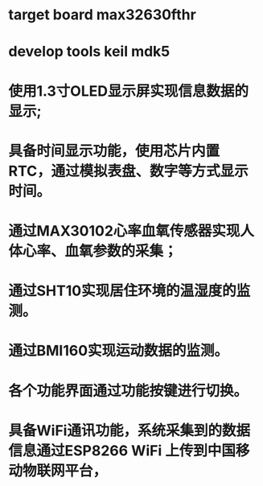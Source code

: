 # target board max32630fthr 
# develop tools keil mdk5
# 使用1.3寸OLED显示屏实现信息数据的显示;
# 具备时间显示功能，使用芯片内置RTC，通过模拟表盘、数字等方式显示时间。
# 通过MAX30102心率血氧传感器实现人体心率、血氧参数的采集；
# 通过SHT10实现居住环境的温湿度的监测。
# 通过BMI160实现运动数据的监测。
# 各个功能界面通过功能按键进行切换。
# 具备WiFi通讯功能，系统采集到的数据信息通过ESP8266 WiFi 上传到中国移动物联网平台，
